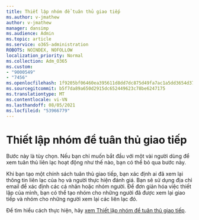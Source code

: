 ```yaml
---
title: Thiết lập nhóm để tuân thủ giao tiếp
ms.author: v-jmathew
author: v-jmathew
manager: dansimp
ms.audience: Admin
ms.topic: article
ms.service: o365-administration
ROBOTS: NOINDEX, NOFOLLOW
localization_priority: Normal
ms.collection: Adm_O365
ms.custom:
- "9000549"
- "7456"
ms.openlocfilehash: 1f9205bf06460ea395611d8dd7dc875d49fa7ac1a5dd3654d372e670fb84e4fa
ms.sourcegitcommit: b5f7da89a650d2915dc652449623c78be6247175
ms.translationtype: MT
ms.contentlocale: vi-VN
ms.lasthandoff: 08/05/2021
ms.locfileid: "53966779"
---
```

# <a name="set-up-groups-for-communication-compliance"></a>Thiết lập nhóm để tuân thủ giao tiếp

Bước này là tùy chọn. Nếu bạn chỉ muốn bắt đầu với một vài người dùng để xem tuân thủ liên lạc hoạt động như thế nào, bạn có thể bỏ qua bước này.  
  
Khi bạn tạo một chính sách tuân thủ giao tiếp, bạn xác định ai đã xem lại thông tin liên lạc của họ và người thực hiện đánh giá. Bạn sẽ sử dụng địa chỉ email để xác định các cá nhân hoặc nhóm người. Để đơn giản hóa việc thiết lập của mình, bạn có thể tạo nhóm cho những người đã được xem lại giao tiếp và nhóm cho những người xem lại các liên lạc đó.  
  
Để tìm hiểu cách thực hiện, hãy [xem Thiết lập nhóm để tuân thủ giao tiếp](https://go.microsoft.com/fwlink/?linkid=2129594).
